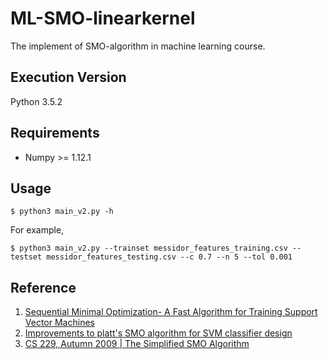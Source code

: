 # ML-SMO-linearkernel
The implement of SMO-algorithm in machine learning course.

## Execution Version
Python 3.5.2

## Requirements
* Numpy >= 1.12.1

## Usage
```
$ python3 main_v2.py -h
```

For example,
```
$ python3 main_v2.py --trainset messidor_features_training.csv --testset messidor_features_testing.csv --c 0.7 --n 5 --tol 0.001
```

## Reference
1. [Sequential Minimal Optimization- A Fast Algorithm for Training Support Vector Machines](https://www.microsoft.com/en-us/research/publication/sequential-minimal-optimization-a-fast-algorithm-for-training-support-vector-machines/)
2. [Improvements to platt's SMO algorithm for SVM classifier design](http://web.cs.iastate.edu/~honavar/keerthi-svm.pdf)
3. [CS 229, Autumn 2009 | The Simplified SMO Algorithm](http://cs229.stanford.edu/materials/smo.pdf)
